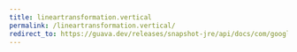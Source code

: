 ```yaml
---
title: lineartransformation.vertical
permalink: /lineartransformation.vertical/
redirect_to: https://guava.dev/releases/snapshot-jre/api/docs/com/google/common/math/LinearTransformation.html#vertical-double-
---
```

